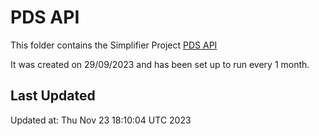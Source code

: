 # PDS API
This folder contains the Simplifier Project [PDS API](https://simplifier.net/pdsapi)

It was created on 29/09/2023 and has been set up to run every 1 month.

## Last Updated

Updated at: Thu Nov 23 18:10:04 UTC 2023
